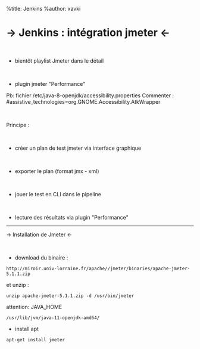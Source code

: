 %title: Jenkins
%author: xavki

-> Jenkins : intégration jmeter <-
========

<br>


* bientôt playlist Jmeter dans le détail

<br>


* plugin jmeter "Performance"

Pb: fichier /etc/java-8-openjdk/accessibility.properties
Commenter : #assistive_technologies=org.GNOME.Accessibility.AtkWrapper

<br>


Principe :

<br>


* créer un plan de test jmeter via interface graphique

<br>


* exporter le plan (format jmx - xml)

<br>


* jouer le test en CLI dans le pipeline

<br>


* lecture des résultats via plugin "Performance"





----------------------------------------------------------------------------------------------



-> Installation de Jmeter <-


<br>


* download du binaire :

```
http://miroir.univ-lorraine.fr/apache//jmeter/binaries/apache-jmeter-5.1.1.zip
```

et unzip :

```
unzip apache-jmeter-5.1.1.zip -d /usr/bin/jmeter
```

attention: JAVA_HOME

```
/usr/lib/jvm/java-11-openjdk-amd64/
```
 
* install apt

```
apt-get install jmeter
```

